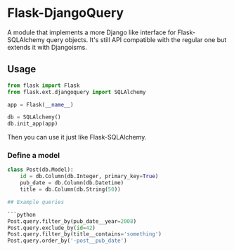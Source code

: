 Flask-DjangoQuery
=================

A module that implements a more Django like interface for Flask-SQLAlchemy query objects.  It's still API compatible with the regular one but extends it with Djangoisms.

## Usage

```python
from flask import Flask
from flask.ext.djangoquery import SQLAlchemy

app = Flask(__name__)

db = SQLAlchemy()
db.init_app(app)
```

Then you can use it just like Flask-SQLAlchemy.

### Define a model

```python
class Post(db.Model):
    id = db.Column(db.Integer, primary_key=True)
    pub_date = db.Column(db.Datetime)
    title = db.Column(db.String(50))

## Example queries

```python
Post.query.filter_by(pub_date__year=2008)
Post.query.exclude_by(id=42)
Post.query.filter_by(title__contains='something')
Post.query.order_by('-post__pub_date')
```